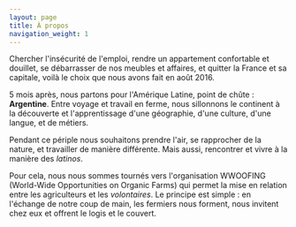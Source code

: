```yaml
---
layout: page
title: À propos
navigation_weight: 1
---
```


Chercher l'insécurité de l'emploi, rendre un appartement confortable et douillet, se débarrasser de nos meubles et affaires, et quitter la France et sa capitale, voilà le choix que nous avons fait en août 2016.

5 mois après, nous partons pour l'Amérique Latine, point de chûte : **Argentine**.
Entre voyage et travail en ferme, nous sillonnons le continent à la découverte et l'apprentissage d'une géographie, d'une culture, d'une langue, et de métiers.

Pendant ce périple nous souhaitons prendre l'air, se rapprocher de la nature, et travailler de manière différente.
Mais aussi, rencontrer et vivre à la manière des *latinos*. 

Pour cela, nous nous sommes tournés vers l'organisation WWOOFING (World-Wide Opportunities on Organic Farms) qui permet la mise en relation entre les agriculteurs et les *volontaires*. Le principe est simple : en l'échange de notre coup de main, les fermiers nous forment, nous invitent chez eux et offrent le logis et le couvert.
